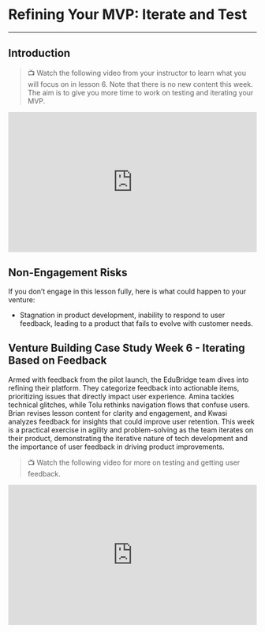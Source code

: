 # Refining Your MVP: Iterate and Test

---

## Introduction

> 📺 Watch the following video from your instructor to learn what you will focus on in lesson 6. Note that there is no new content this week. The aim is to give you more time to work on testing and iterating your MVP.

<div style="position: relative; padding-bottom: 56.25%; height: 0;"><iframe src="https://www.youtube.com/embed/fKX6NM6rBbQ?si=Qq6TNFjom6z6FoJL" title="YouTube video player" frameborder="0" allow="accelerometer; autoplay; clipboard-write; encrypted-media; gyroscope; picture-in-picture" allowfullscreen style="position: absolute; top: 0; left: 0; width: 100%; height: 100%;"></iframe></div>


## Non-Engagement Risks 

If you don’t engage in this lesson fully, here is what could happen to your venture:
- Stagnation in product development, inability to respond to user feedback, leading to a product that fails to evolve with customer needs.

## Venture Building Case Study Week 6 - Iterating Based on Feedback

Armed with feedback from the pilot launch, the EduBridge team dives into refining their platform. They categorize feedback into actionable items, prioritizing issues that directly impact user experience. Amina tackles technical glitches, while Tolu rethinks navigation flows that confuse users. Brian revises lesson content for clarity and engagement, and Kwasi analyzes feedback for insights that could improve user retention. This week is a practical exercise in agility and problem-solving as the team iterates on their product, demonstrating the iterative nature of tech development and the importance of user feedback in driving product improvements.

> 📺 Watch the following video for more on testing and getting user feedback.

<div style="position: relative; padding-bottom: 56.25%; height: 0;"><iframe src="https://www.youtube.com/embed/zzn3xDiw1iE?si=IwFE5JEiSm9Bzorz"  title="YouTube video player" frameborder="0" allow="accelerometer; autoplay; clipboard-write; encrypted-media; gyroscope; picture-in-picture" allowfullscreen style="position: absolute; top: 0; left: 0; width: 100%; height: 100%;"></iframe></div>

